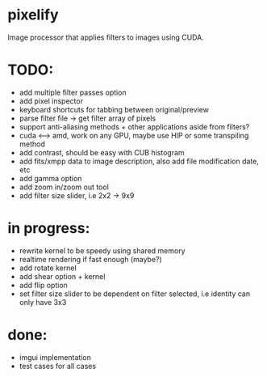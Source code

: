 # pixelify
Image processor that applies filters to images using CUDA. 

# TODO:
- add multiple filter passes option
- add pixel inspector
- keyboard shortcuts for tabbing between original/preview
- parse filter file -> get filter array of pixels 
- support anti-aliasing methods + other applications aside from filters?
- cuda <--> amd, work on any GPU, maybe use HIP or some transpiling method
- add contrast, should be easy with CUB histogram
- add fits/xmpp data to image description, also add file modification date, etc
- add gamma option
- add zoom in/zoom out tool
- add filter size slider, i.e 2x2 -> 9x9

# in progress:
- rewrite kernel to be speedy using shared memory
- realtime rendering if fast enough (maybe?)
- add rotate kernel
- add shear option + kernel
- add flip option
- set filter size slider to be dependent on filter selected, i.e identity can only have 3x3 

# done:
- imgui implementation 
- test cases for all cases 
